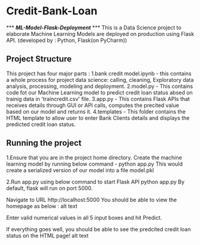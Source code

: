 # Credit-Bank-Loan

*** ***ML-Model-Flask-Deployment*** ***
This is a Data Science project to elaborate Machine Learning Models are deployed on production using Flask API.
(developed by : Python, Flask(on PyCharm))

## Project Structure
This project has four major parts :
1.bank credit model.ipynb - this contains a whole process for project data science: calling, cleaning, Exploratory data analysis, processing, modeling and deployment.
2.model.py - This contains code fot our Machine Learning model to predict credit loan status absed on trainig data in 'traincredit.csv' file.
3.app.py - This contains Flask APIs that receives details through GUI or API calls, computes the precited value based on our model and returns it.
4.templates - This folder contains the HTML template to allow user to enter Bank Clients details and displays the predicted credit loan status. 

## Running the project

1.Ensure that you are in the project home directory. Create the machine learning model by running below command -
python app.py
This would create a serialized version of our model into a file model.pkl

2.Run app.py using below command to start Flask API
python app.py
By default, flask will run on port 5000.

Navigate to URL http://localhost:5000
You should be able to view the homepage as below : alt text

Enter valid numerical values in all 5 input boxes and hit Predict.

If everything goes well, you should be able to see the predcited credit loan status on the HTML page! alt text

